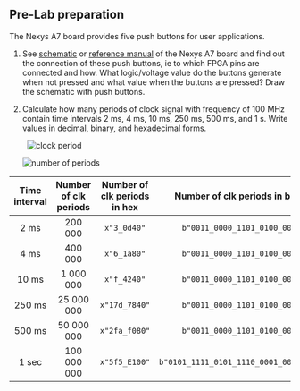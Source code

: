 ## Pre-Lab preparation

The Nexys A7 board provides five push buttons for user applications.

1. See [schematic](https://github.com/tomas-fryza/digital-electronics-1/blob/master/docs/nexys-a7-sch.pdf) or [reference manual](https://reference.digilentinc.com/reference/programmable-logic/nexys-a7/reference-manual) of the Nexys A7 board and find out the connection of these push buttons, ie to which FPGA pins are connected and how. What logic/voltage value do the buttons generate when not pressed and what value when the buttons are pressed? Draw the schematic with push buttons.

2. Calculate how many periods of clock signal with frequency of 100&nbsp;MHz contain time intervals 2&nbsp;ms, 4&nbsp;ms, 10&nbsp;ms, 250&nbsp;ms, 500&nbsp;ms, and 1&nbsp;s. Write values in decimal, binary, and hexadecimal forms.

   &nbsp;
   ![clock period](images/freq.png)
   &nbsp;

   ![number of periods](images/periods.png)
   &nbsp;
<!--
https://editor.codecogs.com/
T_{clk}=\frac{1}{f_{clk}}=
\textup{number of clk period} = \frac{\textup{time interval}}{T_{clk}}=
-->

   | **Time interval** | **Number of clk periods** | **Number of clk periods in hex** | **Number of clk periods in binary** |
   | :-: | :-: | :-: | :-: |
   | 2&nbsp;ms | 200 000 | `x"3_0d40"` | `b"0011_0000_1101_0100_0000"` |
   | 4&nbsp;ms | 400 000 | `x"6_1a80"` | `b"0011_0000_1101_0100_0000"` |
   | 10&nbsp;ms | 1 000 000 | `x"f_4240"` | `b"0011_0000_1101_0100_0000"` |
   | 250&nbsp;ms | 25 000 000 | `x"17d_7840"` | `b"0011_0000_1101_0100_0000"` |
   | 500&nbsp;ms | 50 000 000 | `x"2fa_f080"` | `b"0011_0000_1101_0100_0000"` |
   | 1&nbsp;sec | 100 000 000 | `x"5f5_E100"` | `b"0101_1111_0101_1110_0001_0000_0000"` |

<a name="part1"></a>
